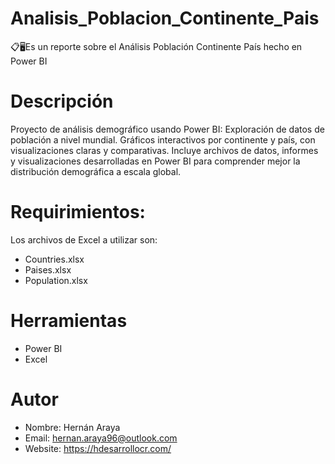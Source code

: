 # Analisis_Poblacion_Continente_Pais
📋🖥️Es un reporte sobre el Análisis Población Continente País hecho en Power BI

# Descripción
Proyecto de análisis demográfico usando Power BI: Exploración de datos de población a nivel mundial. Gráficos interactivos por continente y país, con visualizaciones claras y comparativas. Incluye archivos de datos, informes y visualizaciones desarrolladas en Power BI para comprender mejor la distribución demográfica a escala global.

# Requirimientos:
Los archivos de Excel a utilizar son:
- Countries.xlsx
- Paises.xlsx
- Population.xlsx

# Herramientas
- Power BI
- Excel

# Autor
- Nombre: Hernán Araya
- Email: hernan.araya96@outlook.com
- Website: https://hdesarrollocr.com/
